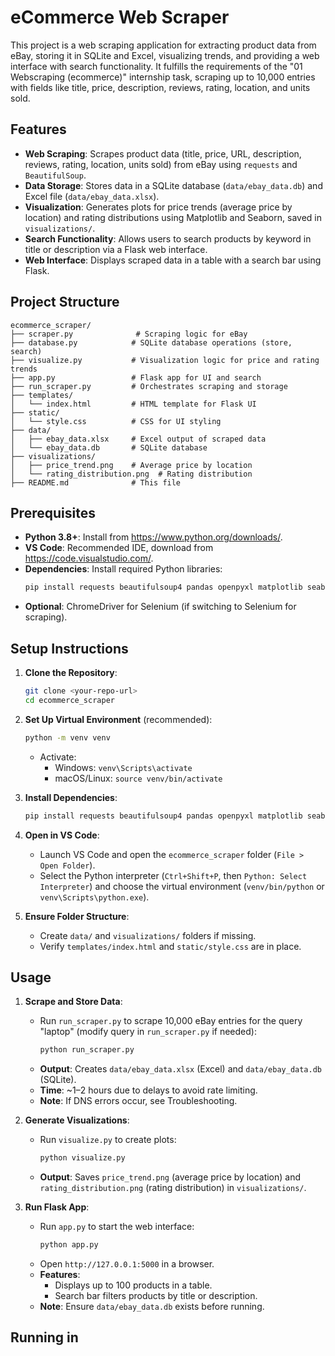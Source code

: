 # eCommerce Web Scraper

This project is a web scraping application for extracting product data from eBay, storing it in SQLite and Excel, visualizing trends, and providing a web interface with search functionality. It fulfills the requirements of the "01 Webscraping (ecommerce)" internship task, scraping up to 10,000 entries with fields like title, price, description, reviews, rating, location, and units sold.

## Features
- **Web Scraping**: Scrapes product data (title, price, URL, description, reviews, rating, location, units sold) from eBay using `requests` and `BeautifulSoup`.
- **Data Storage**: Stores data in a SQLite database (`data/ebay_data.db`) and Excel file (`data/ebay_data.xlsx`).
- **Visualization**: Generates plots for price trends (average price by location) and rating distributions using Matplotlib and Seaborn, saved in `visualizations/`.
- **Search Functionality**: Allows users to search products by keyword in title or description via a Flask web interface.
- **Web Interface**: Displays scraped data in a table with a search bar using Flask.

## Project Structure
```
ecommerce_scraper/
├── scraper.py              # Scraping logic for eBay
├── database.py            # SQLite database operations (store, search)
├── visualize.py           # Visualization logic for price and rating trends
├── app.py                 # Flask app for UI and search
├── run_scraper.py         # Orchestrates scraping and storage
├── templates/
│   └── index.html         # HTML template for Flask UI
├── static/
│   └── style.css          # CSS for UI styling
├── data/
│   ├── ebay_data.xlsx     # Excel output of scraped data
│   └── ebay_data.db       # SQLite database
├── visualizations/
│   ├── price_trend.png    # Average price by location
│   └── rating_distribution.png  # Rating distribution
├── README.md              # This file
```

## Prerequisites
- **Python 3.8+**: Install from https://www.python.org/downloads/.
- **VS Code**: Recommended IDE, download from https://code.visualstudio.com/.
- **Dependencies**: Install required Python libraries:
  ```bash
  pip install requests beautifulsoup4 pandas openpyxl matplotlib seaborn flask urllib3
  ```
- **Optional**: ChromeDriver for Selenium (if switching to Selenium for scraping).

## Setup Instructions
1. **Clone the Repository**:
   ```bash
   git clone <your-repo-url>
   cd ecommerce_scraper
   ```

2. **Set Up Virtual Environment** (recommended):
   ```bash
   python -m venv venv
   ```
   - Activate:
     - Windows: `venv\Scripts\activate`
     - macOS/Linux: `source venv/bin/activate`

3. **Install Dependencies**:
   ```bash
   pip install requests beautifulsoup4 pandas openpyxl matplotlib seaborn flask urllib3
   ```

4. **Open in VS Code**:
   - Launch VS Code and open the `ecommerce_scraper` folder (`File > Open Folder`).
   - Select the Python interpreter (`Ctrl+Shift+P`, then `Python: Select Interpreter`) and choose the virtual environment (`venv/bin/python` or `venv\Scripts\python.exe`).

5. **Ensure Folder Structure**:
   - Create `data/` and `visualizations/` folders if missing.
   - Verify `templates/index.html` and `static/style.css` are in place.

## Usage
1. **Scrape and Store Data**:
   - Run `run_scraper.py` to scrape 10,000 eBay entries for the query "laptop" (modify query in `run_scraper.py` if needed):
     ```bash
     python run_scraper.py
     ```
   - **Output**: Creates `data/ebay_data.xlsx` (Excel) and `data/ebay_data.db` (SQLite).
   - **Time**: ~1–2 hours due to delays to avoid rate limiting.
   - **Note**: If DNS errors occur, see Troubleshooting.

2. **Generate Visualizations**:
   - Run `visualize.py` to create plots:
     ```bash
     python visualize.py
     ```
   - **Output**: Saves `price_trend.png` (average price by location) and `rating_distribution.png` (rating distribution) in `visualizations/`.

3. **Run Flask App**:
   - Run `app.py` to start the web interface:
     ```bash
     python app.py
     ```
   - Open `http://127.0.0.1:5000` in a browser.
   - **Features**:
     - Displays up to 100 products in a table.
     - Search bar filters products by title or description.
   - **Note**: Ensure `data/ebay_data.db` exists before running.

## Running in